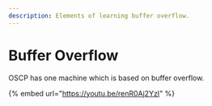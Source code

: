 ```yaml
---
description: Elements of learning buffer overflow.
---
```


# Buffer Overflow

OSCP has one machine which is based on buffer overflow.

{% embed url="https://youtu.be/renR0Aj2YzI" %}



